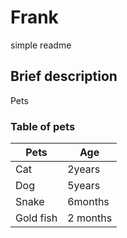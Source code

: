 # Frank
simple readme
## Brief description
Pets
### Table of pets
| Pets|     Age |    
|---     |    -----       |
|Cat     |    2years      |
|Dog     |  5years        |
|Snake   | 6months        |
|Gold fish | 2 months     |

